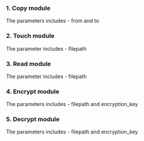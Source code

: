 ### 1. Copy module
The parameters includes - from and to
### 2. Touch module
The parameter includes - filepath
### 3. Read module
The parameter includes - filepath
### 4. Encrypt module
The parameters includes - filepath and encryption_key
### 5. Decrypt module
The parameters includes - filepath and encryption_key
